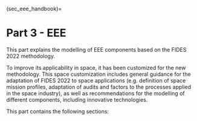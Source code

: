 <!--- Copyright (C) Matrisk GmbH 2022 -->

(sec_eee_handbook)=
# Part 3 - EEE

This part explains the modelling of EEE components based on the FIDES 2022 methodology. 

To improve its applicability in space, it has been customized for the new methodology. This space customization includes general guidance for the adaptation of FIDES 2022 to space applications (e.g. definition of space mission profiles, adaptation of audits and factors to the processes applied in the space industry), as well as recommendations for the modelling of different components, including innovative technologies.


This part contains the following sections:
```{tableofcontents}
```